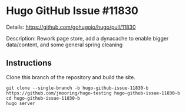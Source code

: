 # Hugo GitHub Issue #11830

Details: https://github.com/gohugoio/hugo/pull/11830

Description: Rework page store, add a dynacache to enable bigger data/content, and some general spring cleaning

## Instructions

Clone this branch of the repository and build the site.

```text
git clone --single-branch -b hugo-github-issue-11830-b https://github.com/jmooring/hugo-testing hugo-github-issue-11830-b
cd hugo-github-issue-11830-b
hugo server
```

